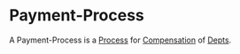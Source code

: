 # Payment-Process

A Payment-Process is a [Process](60062.md) for [Compensation](600069.md) of [Depts](130000039.md).
